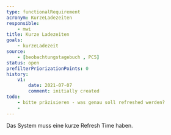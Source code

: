 ```yaml
---
type: functionalRequirement
acronym: KurzeLadezeiten
responsible:
    - mwi
title: Kurze Ladezeiten
goals:
    - kurzeLadezeit
source:
    - [beobachtungstagebuch , PC5]
status: open
prefilterPriorizationPoints: 0
history:
    v1:
        date: 2021-07-07
        comment: initially created
todo: 
    - bitte präzisieren - was genau soll refreshed werden?
    - 
---
```


Das System muss eine kurze Refresh Time haben.
